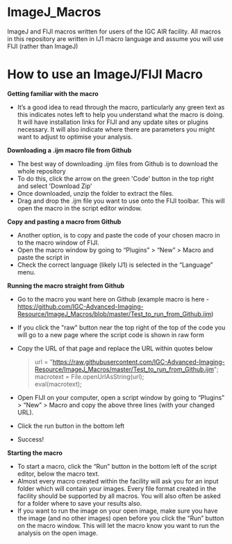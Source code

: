 # ImageJ_Macros

ImageJ and FIJI macros written for users of the IGC AIR facility. All macros in this repository are written in IJ1 macro language and assume you will use FIJI (rather than ImageJ)

# How to use an ImageJ/FIJI Macro

**Getting familiar with the macro**
*	It’s a good idea to read through the macro, particularly any green text as this indicates notes left to help you understand what the macro is doing. It will have installation links for FIJI and any update sites or plugins necessary. It will also indicate where there are parameters you might want to adjust to optimise your analysis.

**Downloading a .ijm macro file from Github**
* The best way of downloading .ijm files from Github is to download the whole repository
* To do this, click the arrow on the green 'Code' button in the top right and select 'Download Zip'
* Once downloaded, unzip the folder to extract the files.
*	Drag and drop the .ijm file you want to use onto the FIJI toolbar. This will open the macro in the script editor window.

**Copy and pasting a macro from Github**
*	Another option, is to copy and paste the code of your chosen macro in to the macro window of FIJI. 
*	Open the macro window by going to “Plugins” > “New” > Macro and paste the script in
*	Check the correct language (likely IJ1) is selected in the “Language” menu.

**Running the macro straight from Github**
* Go to the macro you want here on Github (example macro is here - https://github.com/IGC-Advanced-Imaging-Resource/ImageJ_Macros/blob/master/Test_to_run_from_Github.ijm)
* If you click the "raw" button near the top right of the top of the code you will go to a new page where the script code is shown in raw form
* Copy the URL of that page and replace the URL within quotes below

     > url = "https://raw.githubusercontent.com/IGC-Advanced-Imaging-Resource/ImageJ_Macros/master/Test_to_run_from_Github.ijm";  
     > macrotext = File.openUrlAsString(url);  
     > eval(macrotext);  
* Open FIJI on your computer, open a script window by going to “Plugins” > “New” > Macro and copy the above three lines (with your changed URL). 
* Click the run button in the bottom left
* Success!

**Starting the macro**
*	To start a macro, click the “Run” button in the bottom left of the script editor, below the macro text. 
*	Almost every macro created within the facility will ask you for an input folder which will contain your images. Every file format created in the facility should be supported by all macros. You will also often be asked for a folder where to save your results also.
*	If you want to run the image on your open image, make sure you have the image (and no other images) open before you click the “Run” button on the macro window. This will let the macro know you want to run the analysis on the open image. 




